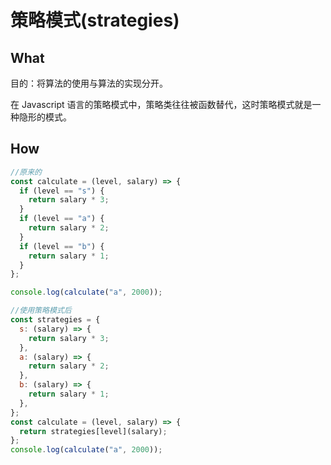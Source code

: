 # 策略模式(strategies)

## What

目的：将算法的使用与算法的实现分开。

在 Javascript 语言的策略模式中，策略类往往被函数替代，这时策略模式就是一种隐形的模式。

## How

```javascript
//原来的
const calculate = (level, salary) => {
  if (level == "s") {
    return salary * 3;
  }
  if (level == "a") {
    return salary * 2;
  }
  if (level == "b") {
    return salary * 1;
  }
};

console.log(calculate("a", 2000));
```

```javascript
//使用策略模式后
const strategies = {
  s: (salary) => {
    return salary * 3;
  },
  a: (salary) => {
    return salary * 2;
  },
  b: (salary) => {
    return salary * 1;
  },
};
const calculate = (level, salary) => {
  return strategies[level](salary);
};
console.log(calculate("a", 2000));
```
